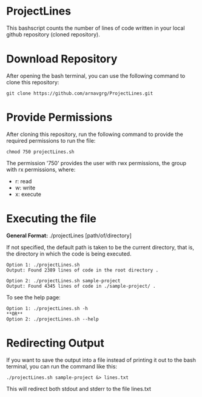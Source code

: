 # ProjectLines
This bashscript counts the number of lines of code written in your 
local github repository (cloned repository). 

# Download Repository

After opening the bash terminal, you can use the following command
to clone this repository:

``` git clone https://github.com/arnavgrg/ProjectLines.git ```

# Provide Permissions 
After cloning this repository, run the following command to provide 
the required permissions to run the file: 

```chmod 750 projectLines.sh```

The permission '750' provides the user with rwx permissions,
the group with rx permissions, where:

- r: read
- w: write
- x: execute

# Executing the file

**General Format:** ./projectLines [path/of/directory]

If not specified, the default path is taken to be the current directory, 
that is, the directory in which the code is being executed. 

```
Option 1: ./projectLines.sh
Output: Found 2389 lines of code in the root directory .
```

```
Option 2: ./projectLines.sh sample-project
Output: Found 4345 lines of code in ./sample-project/ .
```

To see the help page:
```
Option 1: ./projectLines.sh -h
**OR**
Option 2: ./projectLines.sh --help
```

# Redirecting Output

If you want to save the output into a file instead of printing 
it out to the bash terminal, you can run the command like this:

```./projectLines.sh sample-project &> lines.txt```

This will redirect both stdout and stderr to the file lines.txt
